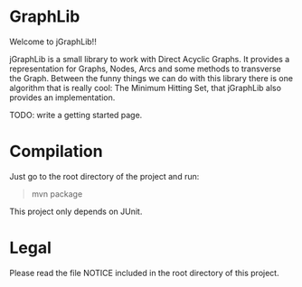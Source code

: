 <h1>GraphLib</h1>

Welcome to jGraphLib!!

jGraphLib is a small library to work with Direct Acyclic Graphs. It provides
a representation for Graphs, Nodes, Arcs and some methods to transverse the
Graph. Between the funny things we can do with this library there is one
algorithm that is really cool: The Minimum Hitting Set, that jGraphLib also
provides an implementation.

TODO: write a getting started page.

<h1>Compilation</h1>

Just go to the root directory of the project and run:

<blockquote>
  mvn package
</blockquote>

This project only depends on JUnit.

<h1>Legal</h1>

Please read the file NOTICE included in the root directory of this project.

